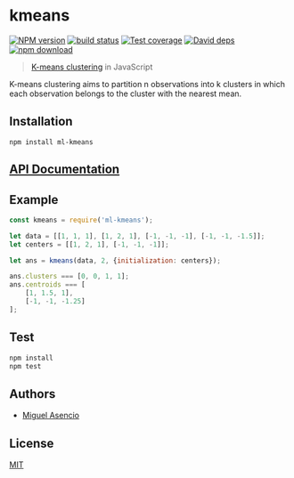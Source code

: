 # kmeans

  [![NPM version][npm-image]][npm-url]
  [![build status][travis-image]][travis-url]
  [![Test coverage][coveralls-image]][coveralls-url]
  [![David deps][david-image]][david-url]
  [![npm download][download-image]][download-url]

> [K-means clustering](https://en.wikipedia.org/wiki/K-means_clustering) in JavaScript

K-means clustering aims to partition n observations into k clusters in which each observation belongs to the cluster with the nearest mean.

## Installation

`npm install ml-kmeans`

## [API Documentation](https://mljs.github.io/kmeans/)

## Example

```js
const kmeans = require('ml-kmeans');

let data = [[1, 1, 1], [1, 2, 1], [-1, -1, -1], [-1, -1, -1.5]];
let centers = [[1, 2, 1], [-1, -1, -1]];

let ans = kmeans(data, 2, {initialization: centers});

ans.clusters === [0, 0, 1, 1];
ans.centroids === [
    [1, 1.5, 1],
    [-1, -1, -1.25]
];
```

## Test

```bash
npm install
npm test
```

## Authors

  - [Miguel Asencio](https://github.com/maasencioh)

## License

  [MIT](./LICENSE)

[npm-image]: https://img.shields.io/npm/v/ml-kmeans.svg?style=flat-square
[npm-url]: https://npmjs.org/package/ml-kmeans
[travis-image]: https://img.shields.io/travis/mljs/kmeans/master.svg?style=flat-square
[travis-url]: https://travis-ci.org/mljs/kmeans
[coveralls-image]: https://img.shields.io/coveralls/mljs/kmeans.svg?style=flat-square
[coveralls-url]: https://coveralls.io/github/mljs/kmeans
[david-image]: https://img.shields.io/david/mljs/kmeans.svg?style=flat-square
[david-url]: https://david-dm.org/mljs/kmeans
[download-image]: https://img.shields.io/npm/dm/ml-kmeans.svg?style=flat-square
[download-url]: https://npmjs.org/package/ml-kmeans
